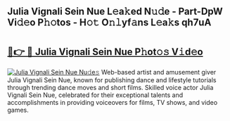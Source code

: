 ## Julia Vignali Sein Nue L𝚎a𝚔ed N𝚞𝚍e - Part-DpW Vi𝚍𝚎o P𝚑𝚘tos - H𝚘𝚝 O𝚗𝚕yf𝚊ns L𝚎a𝚔s qh7uA

# <h2><a href="http://kf97p8.oniu.top/?m=Julia+Vignali+Sein+Nue">🔗👉 🔴 Julia Vignali Sein Nue P𝚑ot𝚘𝚜 V𝚒d𝚎o</a></h2>

[![Julia Vignali Sein Nue Nu𝚍e𝚜](https://i.imgur.com/0qMVB7G.gif)](http://kf97p8.oniu.top/?m=Julia+Vignali+Sein+Nue)
Web-based artist and amusement giver Julia Vignali Sein Nue, known for publishing dance and lifestyle tutorials through trending dance moves and short films. Skilled voice actor Julia Vignali Sein Nue, celebrated for their exceptional talents and accomplishments in providing voiceovers for films, TV shows, and video games.  
